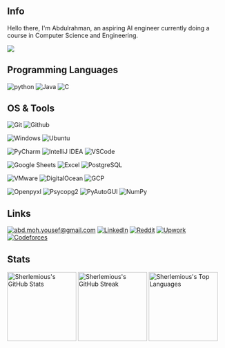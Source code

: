 ## Info

Hello there, I'm Abdulrahman, an aspiring AI engineer currently doing a course in Computer Science and Engineering.

![](https://komarev.com/ghpvc/?username=sherlemious&base=500&abbreviated=true)

## Programming Languages

![python](https://img.shields.io/badge/python-★★★★-lightgrey?labelColor=3776AB&logo=Python&style=for-the-badge&logoColor=white)
![Java](https://img.shields.io/badge/java-★★★-lightgrey?labelColor=3776AB&logo=java&style=for-the-badge&logoColor=white)
![C](https://img.shields.io/badge/C-★★-lightgrey?labelColor=A8B9CC&logo=c&style=for-the-badge&logoColor=white)

## OS & Tools


![Git](https://img.shields.io/badge/-Git-F05032?logo=Git&style=for-the-badge&logoColor=grey)
![Github](https://img.shields.io/badge/-Github-181717?logo=Github&style=for-the-badge&logoColor=grey)

![Windows](https://img.shields.io/badge/Windows-Operating_System-blue?logo=windows&logoColor=white)
![Ubuntu](https://img.shields.io/badge/Ubuntu-Operating_System-orange?logo=ubuntu&logoColor=white)

![PyCharm](https://img.shields.io/badge/PyCharm-IDE-green?logo=pycharm&logoColor=white)
![IntelliJ IDEA](https://img.shields.io/badge/IntelliJ_IDEA-IDE-red?logo=intellij-idea&logoColor=white)
![VSCode](https://img.shields.io/badge/VSCode-Editor-blue?logo=visual-studio-code&logoColor=white)

![Google Sheets](https://img.shields.io/badge/Google_Sheets-Productivity-blue?logo=google-sheets&logoColor=white)
![Excel](https://img.shields.io/badge/Excel-Spreadsheet-green?logo=microsoft-excel&logoColor=white)
![PostgreSQL](https://img.shields.io/badge/PostgreSQL-Database-blue?logo=postgresql&logoColor=white)

![VMware](https://img.shields.io/badge/VMware-Virtualization-blue?logo=vmware&logoColor=white)
![DigitalOcean](https://img.shields.io/badge/DigitalOcean-Cloud-blue?logo=digitalocean&logoColor=white)
![GCP](https://img.shields.io/badge/GCP-Cloud-blue?logo=google-cloud&logoColor=white)

![Openpyxl](https://img.shields.io/badge/Openpyxl-Library-blue?logo=python&logoColor=white)
![Psycopg2](https://img.shields.io/badge/Psycopg2-Library-blue?logo=python&logoColor=white)
![PyAutoGUI](https://img.shields.io/badge/PyAutoGUI-Library-blue?logo=python&logoColor=white)
![NumPy](https://img.shields.io/badge/NumPy-Library-blue?logo=python&logoColor=white)


## Links

<a href="mailto:abd.moh.yousef@gmail.com">![abd.moh.yousef@gmail.com](https://img.shields.io/badge/Gmail-D14836?style=for-the-badge&logo=gmail&logoColor=white)</a>
[![LinkedIn](https://img.shields.io/badge/-LinkedIn-0077B5?style=for-the-badge&logo=LinkedIn&logoColor=white)](https://www.linkedin.com/in/Sherlemious)
[![Reddit](https://img.shields.io/badge/Reddit-FF4500?style=for-the-badge&logo=reddit&logoColor=white)](reddit.com/u/sherlemious)
[![Upwork](https://img.shields.io/badge/Upwork-6FDA44?style=for-the-badge&logo=upwork&logoColor=white)](https://www.upwork.com/freelancers/~01ac8e7245f1048a19)
[![Codeforces](https://img.shields.io/badge/Codeforces-1F8ACB?style=for-the-badge&logo=codeforces&logoColor=white)](https://codeforces.com/profile/sherlemious)



## Stats
<!-- GitHub Stats, Streak, and Top Languages -->
<div>
  <!-- GitHub Stats -->
  <img height="160" src="https://github-readme-stats.vercel.app/api?username=sherlemious&show_icons=true&theme=blue-green" alt="Sherlemious's GitHub Stats">
  
  <!-- GitHub Streak -->
  <img height="160" src="https://github-readme-streak-stats.herokuapp.com/?user=sherlemious&theme=blue-green" alt="Sherlemious's GitHub Streak">
  
  <!-- GitHub Top Languages -->
  <img height="160" src="https://github-readme-stats.vercel.app/api/top-langs/?username=sherlemious&layout=compact&theme=blue-green" alt="Sherlemious's Top Languages">
</div>

